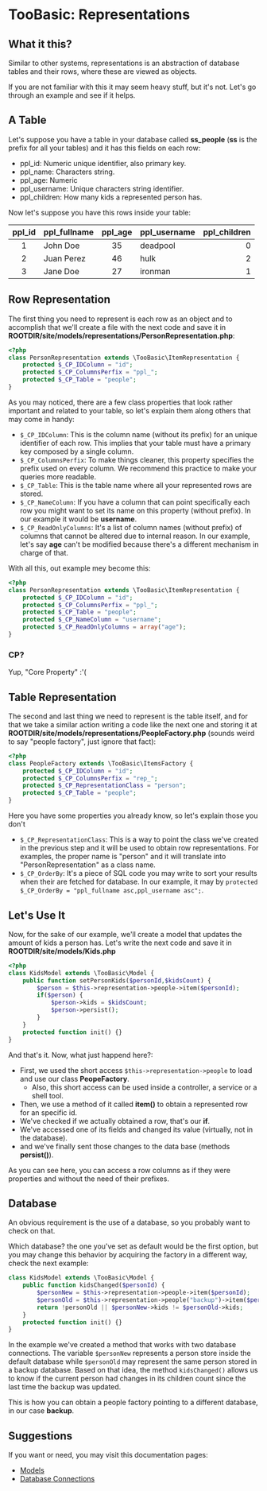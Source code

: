 # TooBasic: Representations
## What it this?
Similar to other systems, representations is an abstraction of database tables and their rows, where these are viewed as objects.

If you are not familiar with this it may seem heavy stuff, but it's not. Let's go through an example and see if it helps.

## A Table
Let's suppose you have a table in your database called __ss_people__ (__ss__ is the prefix for all your tables) and it has this fields on each row:

* ppl_id: Numeric unique identifier, also primary key.
* ppl_name: Characters string.
* ppl_age: Numeric
* ppl_username: Unique characters string identifier.
* ppl_children: How many kids a represented person has.

Now let's suppose you have this rows inside your table:

| ppl_id | ppl_fullname | ppl_age | ppl_username | ppl_children |
|:------:|--------------|:-------:|--------------|-------------:|
|   1    | John Doe     |   35    | deadpool     |            0 |
|   2    | Juan Perez   |   46    | hulk         |            2 |
|   3    | Jane Doe     |   27    | ironman      |            1 |

## Row Representation
The first thing you need to represent is each row as an object and to accomplish that we'll create a file with the next code and save it in __ROOTDIR/site/models/representations/PersonRepresentation.php__:
```php
<?php
class PersonRepresentation extends \TooBasic\ItemRepresentation {
	protected $_CP_IDColumn = "id";
	protected $_CP_ColumnsPerfix = "ppl_";
	protected $_CP_Table = "people";
}
```

As you may noticed, there are a few class properties that look rather important and related to your table, so let's explain them along others that may come in handy:

* `$_CP_IDColumn`: This is the column name (without its prefix) for an unique identifier of each row. This implies that your table must have a primary key composed by a single column.
* `$_CP_ColumnsPerfix`: To make things cleaner, this property specifies the prefix used on every column. We recommend this practice to make your queries more readable.
* `$_CP_Table`: This is the table name where all your represented rows are stored.
* `$_CP_NameColumn`: If you have a column that can point specifically each row you might want to set its name on this property (without prefix). In our example it would be __username__.
* `$_CP_ReadOnlyColumns`: It's a list of column names (without prefix) of columns that cannot be altered due to internal reason. In our example, let's say __age__ can't be modified because there's a different mechanism in charge of that.

With all this, out example mey become this:
```php
<?php
class PersonRepresentation extends \TooBasic\ItemRepresentation {
	protected $_CP_IDColumn = "id";
	protected $_CP_ColumnsPerfix = "ppl_";
	protected $_CP_Table = "people";
	protected $_CP_NameColumn = "username";
	protected $_CP_ReadOnlyColumns = array("age");
}
```
### CP?
Yup, "Core Property" :'(

## Table Representation
The second and last thing we need to represent is the table itself, and for that we take a similar action writing a code like the next one and storing it at __ROOTDIR/site/models/representations/PeopleFactory.php__ (sounds weird to say "people factory", just ignore that fact):
```php
<?php
class PeopleFactory extends \TooBasic\ItemsFactory {
	protected $_CP_IDColumn = "id";
	protected $_CP_ColumnsPerfix = "rep_";
	protected $_CP_RepresentationClass = "person";
	protected $_CP_Table = "people";
}
```
Here you have some properties you already know, so let's explain those you don't

* `$_CP_RepresentationClass`: This is a way to point the class we've created in the previous step and it will be used to obtain row representations. For examples, the proper name is "person" and it will translate into "PersonRepresentation" as a class name.
* `$_CP_OrderBy`: It's a piece of SQL code you may write to sort your results when their are fetched for database. In our example, it may by `protected $_CP_OrderBy = "ppl_fullname asc,ppl_username asc";`.

## Let's Use It
Now, for the sake of our example, we'll create a model that updates the amount of kids a person has. Let's write the next code and save it in __ROOTDIR/site/models/Kids.php__
```php
<?php
class KidsModel extends \TooBasic\Model {
	public function setPersonKids($personId,$kidsCount) {
		$person = $this->representation->people->item($personId);
		if($person) {
			$person->kids = $kidsCount;
			$person->persist();
		}
	}
	protected function init() {}
}
```
And that's it. Now, what just happend here?:

* First, we used the short access `$this->representation->people` to load and use our class __PeopeFactory__.
	* Also, this short access can be used inside a controller, a service or a shell tool.
* Then, we use a method of it called __item()__ to obtain a represented row for an specific id.
* We've checked if we actually obtained a row, that's our __if__.
* We've accessed one of its fields and changed its value (virtually, not in the database).
* and we've finally sent those changes to the data base (methods __persist()__).

As you can see here, you can access a row columns as if they were properties and without the need of their prefixes.

## Database
An obvious requirement is the use of a database, so you probably want to check on that.

Which database? the one you've set as default would be the first option, but you may change this behavior by acquiring the factory in a different way, check the next example:
```php
class KidsModel extends \TooBasic\Model {
	public function kidsChanged($personId) {
		$personNew = $this->representation->people->item($personId);
		$personOld = $this->representation->people("backup")->item($personId);
		return !personOld || $personNew->kids != $personOld->kids;
	}
	protected function init() {}
}
```
In the example we've created a method that works with two database connections.
The variable `$personNew` represents a person store inside the default database while `$personOld` may represent the same person stored in a backup database.
Based on that idea, the method `kidsChanged()` allows us to know if the current person had changes in its children count since the last time the backup was updated.

This is how you can obtain a people factory pointing to a different database, in our case __backup__.

## Suggestions
If you want or need, you may visit this documentation pages:

* [Models](models.md)
* [Database Connections](databases.md)
